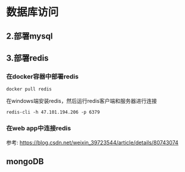 # 数据库访问

## 2.部署mysql



## 3.部署redis

### 在docker容器中部署redis

```
docker pull redis
```

在windows端安装redis，然后运行redis客户端和服务器进行连接
```
redis-cli -h 47.101.194.206 -p 6379
```

### 在web app中连接redis


参考:
https://blog.csdn.net/weixin_39723544/article/details/80743074


## mongoDB
